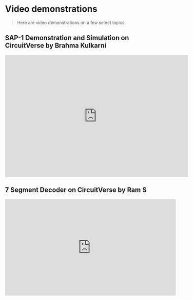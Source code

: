 # Video demonstrations

> Here are video demonstrations on a few select topics.

## SAP-1 Demonstration and Simulation on CircuitVerse by Brahma Kulkarni

<p style="text-align:center"><iframe width="600" height="400" src="https://www.youtube.com/embed/NFuKWCwEWLI" frameborder="0" allow="autoplay; encrypted-media" allowfullscreen></iframe></p>

## 7 Segment Decoder on CircuitVerse by Ram S

<p style="text-align:center"><iframe width="560" height="315" src="https://www.youtube.com/embed/EqxCBW0lMVQ" frameborder="0" allow="autoplay; encrypted-media" allowfullscreen></iframe></p>

